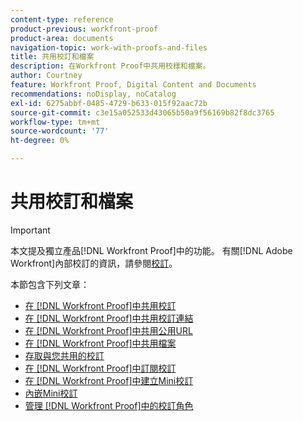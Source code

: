 ```yaml
---
content-type: reference
product-previous: workfront-proof
product-area: documents
navigation-topic: work-with-proofs-and-files
title: 共用校訂和檔案
description: 在Workfront Proof中共用校樣和檔案。
author: Courtney
feature: Workfront Proof, Digital Content and Documents
recommendations: noDisplay, noCatalog
exl-id: 6275abbf-0485-4729-b633-015f92aac72b
source-git-commit: c3e15a052533d43065b50a9f56169b82f8dc3765
workflow-type: tm+mt
source-wordcount: '77'
ht-degree: 0%

---
```


# 共用校訂和檔案

>[!IMPORTANT]
>
>本文提及獨立產品[!DNL Workfront Proof]中的功能。 有關[!DNL Adobe Workfront]內部校訂的資訊，請參閱[校訂](../../../review-and-approve-work/proofing/proofing.md)。

本節包含下列文章：

* [在 [!DNL Workfront Proof]中共用校訂](../../../workfront-proof/wp-work-proofsfiles/share-proofs-and-files/share-proof.md)
* [在 [!DNL Workfront Proof]中共用校訂連結](../../../workfront-proof/wp-work-proofsfiles/share-proofs-and-files/share-proof-links.md)
* [在 [!DNL Workfront Proof]中共用公用URL](../../../workfront-proof/wp-work-proofsfiles/share-proofs-and-files/share-public-url.md)
* [在 [!DNL Workfront Proof]中共用檔案](../../../workfront-proof/wp-work-proofsfiles/share-proofs-and-files/share-files.md)
* [存取與您共用的校訂](../../../workfront-proof/wp-work-proofsfiles/share-proofs-and-files/access-proofs-shared-with-you.md)
* [在 [!DNL Workfront Proof]中訂閱校訂](../../../workfront-proof/wp-work-proofsfiles/share-proofs-and-files/subscribe-to-proof.md)
* [在 [!DNL Workfront Proof]中建立Mini校訂](../../../workfront-proof/wp-work-proofsfiles/share-proofs-and-files/create-mini-proof.md)
* [內嵌Mini校訂](../../../workfront-proof/wp-work-proofsfiles/share-proofs-and-files/embed-mini-proof.md)
* [管理 [!DNL Workfront Proof]中的校訂角色](../../../workfront-proof/wp-work-proofsfiles/share-proofs-and-files/manage-proof-roles.md)
